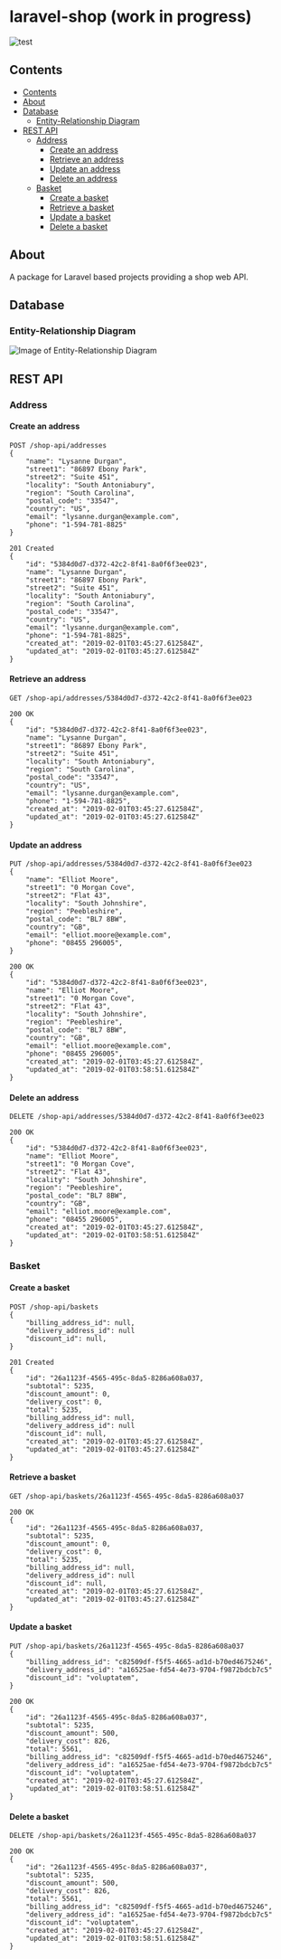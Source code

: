 # laravel-shop (work in progress)

![test](https://github.com/jskrd/laravel-shop/workflows/test/badge.svg?branch=master)

## Contents

- [Contents](#contents)
- [About](#about)
- [Database](#database)
    - [Entity-Relationship Diagram](#entity-relationship-diagram)
- [REST API](#rest-api)
    - [Address](#address)
        - [Create an address](#create-an-address)
        - [Retrieve an address](#retrieve-an-address)
        - [Update an address](#update-an-address)
        - [Delete an address](#delete-an-address)
    - [Basket](#basket)
        - [Create a basket](#create-an-basket)
        - [Retrieve a basket](#retrieve-an-basket)
        - [Update a basket](#update-an-basket)
        - [Delete a basket](#delete-an-basket)

## About

A package for Laravel based projects providing a shop web API.

## Database

### Entity-Relationship Diagram

![Image of Entity-Relationship Diagram](er-diagram.png)

## REST API

### Address

#### Create an address

```
POST /shop-api/addresses
{
    "name": "Lysanne Durgan",
    "street1": "86897 Ebony Park",
    "street2": "Suite 451",
    "locality": "South Antoniabury",
    "region": "South Carolina",
    "postal_code": "33547",
    "country": "US",
    "email": "lysanne.durgan@example.com",
    "phone": "1-594-781-8825"
}
```

```
201 Created
{
    "id": "5384d0d7-d372-42c2-8f41-8a0f6f3ee023",
    "name": "Lysanne Durgan",
    "street1": "86897 Ebony Park",
    "street2": "Suite 451",
    "locality": "South Antoniabury",
    "region": "South Carolina",
    "postal_code": "33547",
    "country": "US",
    "email": "lysanne.durgan@example.com",
    "phone": "1-594-781-8825",
    "created_at": "2019-02-01T03:45:27.612584Z",
    "updated_at": "2019-02-01T03:45:27.612584Z"
}
```

#### Retrieve an address

```
GET /shop-api/addresses/5384d0d7-d372-42c2-8f41-8a0f6f3ee023
```

```
200 OK
{
    "id": "5384d0d7-d372-42c2-8f41-8a0f6f3ee023",
    "name": "Lysanne Durgan",
    "street1": "86897 Ebony Park",
    "street2": "Suite 451",
    "locality": "South Antoniabury",
    "region": "South Carolina",
    "postal_code": "33547",
    "country": "US",
    "email": "lysanne.durgan@example.com",
    "phone": "1-594-781-8825",
    "created_at": "2019-02-01T03:45:27.612584Z",
    "updated_at": "2019-02-01T03:45:27.612584Z"
}
```

#### Update an address

```
PUT /shop-api/addresses/5384d0d7-d372-42c2-8f41-8a0f6f3ee023
{
    "name": "Elliot Moore",
    "street1": "0 Morgan Cove",
    "street2": "Flat 43",
    "locality": "South Johnshire",
    "region": "Peebleshire",
    "postal_code": "BL7 8BW",
    "country": "GB",
    "email": "elliot.moore@example.com",
    "phone": "08455 296005",
}
```

```
200 OK
{
    "id": "5384d0d7-d372-42c2-8f41-8a0f6f3ee023",
    "name": "Elliot Moore",
    "street1": "0 Morgan Cove",
    "street2": "Flat 43",
    "locality": "South Johnshire",
    "region": "Peebleshire",
    "postal_code": "BL7 8BW",
    "country": "GB",
    "email": "elliot.moore@example.com",
    "phone": "08455 296005",
    "created_at": "2019-02-01T03:45:27.612584Z",
    "updated_at": "2019-02-01T03:58:51.612584Z"
}
```

#### Delete an address

```
DELETE /shop-api/addresses/5384d0d7-d372-42c2-8f41-8a0f6f3ee023
```

```
200 OK
{
    "id": "5384d0d7-d372-42c2-8f41-8a0f6f3ee023",
    "name": "Elliot Moore",
    "street1": "0 Morgan Cove",
    "street2": "Flat 43",
    "locality": "South Johnshire",
    "region": "Peebleshire",
    "postal_code": "BL7 8BW",
    "country": "GB",
    "email": "elliot.moore@example.com",
    "phone": "08455 296005",
    "created_at": "2019-02-01T03:45:27.612584Z",
    "updated_at": "2019-02-01T03:58:51.612584Z"
}
```

### Basket

#### Create a basket

```
POST /shop-api/baskets
{
    "billing_address_id": null,
    "delivery_address_id": null
    "discount_id": null,
}
```

```
201 Created
{
    "id": "26a1123f-4565-495c-8da5-8286a608a037,
    "subtotal": 5235,
    "discount_amount": 0,
    "delivery_cost": 0,
    "total": 5235,
    "billing_address_id": null,
    "delivery_address_id": null
    "discount_id": null,
    "created_at": "2019-02-01T03:45:27.612584Z",
    "updated_at": "2019-02-01T03:45:27.612584Z"
}
```

#### Retrieve a basket

```
GET /shop-api/baskets/26a1123f-4565-495c-8da5-8286a608a037
```

```
200 OK
{
    "id": "26a1123f-4565-495c-8da5-8286a608a037,
    "subtotal": 5235,
    "discount_amount": 0,
    "delivery_cost": 0,
    "total": 5235,
    "billing_address_id": null,
    "delivery_address_id": null
    "discount_id": null,
    "created_at": "2019-02-01T03:45:27.612584Z",
    "updated_at": "2019-02-01T03:45:27.612584Z"
}
```

#### Update a basket

```
PUT /shop-api/baskets/26a1123f-4565-495c-8da5-8286a608a037
{
    "billing_address_id": "c82509df-f5f5-4665-ad1d-b70ed4675246",
    "delivery_address_id": "a16525ae-fd54-4e73-9704-f9872bdcb7c5"
    "discount_id": "voluptatem",
}
```

```
200 OK
{
    "id": "26a1123f-4565-495c-8da5-8286a608a037",
    "subtotal": 5235,
    "discount_amount": 500,
    "delivery_cost": 826,
    "total": 5561,
    "billing_address_id": "c82509df-f5f5-4665-ad1d-b70ed4675246",
    "delivery_address_id": "a16525ae-fd54-4e73-9704-f9872bdcb7c5"
    "discount_id": "voluptatem",
    "created_at": "2019-02-01T03:45:27.612584Z",
    "updated_at": "2019-02-01T03:58:51.612584Z"
}
```

#### Delete a basket

```
DELETE /shop-api/baskets/26a1123f-4565-495c-8da5-8286a608a037
```

```
200 OK
{
    "id": "26a1123f-4565-495c-8da5-8286a608a037",
    "subtotal": 5235,
    "discount_amount": 500,
    "delivery_cost": 826,
    "total": 5561,
    "billing_address_id": "c82509df-f5f5-4665-ad1d-b70ed4675246",
    "delivery_address_id": "a16525ae-fd54-4e73-9704-f9872bdcb7c5"
    "discount_id": "voluptatem",
    "created_at": "2019-02-01T03:45:27.612584Z",
    "updated_at": "2019-02-01T03:58:51.612584Z"
}
```
